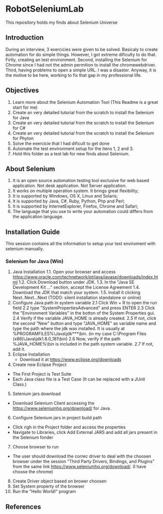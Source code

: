 # RobotSeleniumLab

This repository holds my finds about Selenium Universe

## Introduction
During an interview, 3 exercicies were given to be solved. Basicaly to create automation for do simple things. However, I got extreme dificulty to do that. Firtly, creating an test environment. Second, installing the Selenium for Chrome since I had not the admin permition to install the chromewebdriver. Third, having problems to open a simple URL. I was a disaster. Anyway, it is the motive to be here, working to fix that gap in my professional life. 

## Objectives
1. Learn more about the Selenium Automation Tool (This Readme is a great start for me)
1. Create an very detailed tutorial from the scratch to install the Selenium for Java
2. Create an very detailed tutorial from the scratch to install the Selenium for C#
3. Create an very detailed tutorial from the scratch to install the Selenium for Phyton
4. Solve the exercicie that I had dificult to get done
5. Automate the test environment setup for the itens 1, 2 and 3.
6. Hold this folder as a test lab for new finds about Selenium.

## About Selenium
1. It is an open source automation testing tool exclusive for web based application. Not desk application. Not Server application.
2. It works on multiple operation system. It brings great flexibility;
3. It is supported by Windows, OS X, Linux and Solaris;
4. It is supported by Java, C#, Ruby, Python, Php and Perl;
5. It is supported by InternetExplorer, Firefox, Chrome and Safari;
5. The language that you use to write your automation could differs from the application language.

## Installation Guide
This session contains all the information to setup your test enviroment with selenium manually.

### Selenium for Java (Win)

1. Java Installation
1.1. Open your browser and access https://www.oracle.com/technetwork/pt/java/javase/downloads/index.html
1.2. Click Download button under JDK.
1.3. In the "Java SE Development Kit ..." section, accept the License Agreement
1.4. Download the JDK that match your system.
1.5. Install it clicking Next..Next...Next (TODO: silent installation standalone or online)
2. Configure Java path in system variable
2.1 Click Win + R to open the run field
2.2 type "SystemPropertiesAdvanced" and press ENTER
2.3 Click the "Environment Variables" in the botton of the System Properties gui.
2.4 Verify if the variable JAVA_HOME is already created.
2.5 If not, click the second "New" button and type "JAVA_HOME" as variable name and type the path where the jdk was installed. It is usually at %PROGRAMFILES%\Java\jdk***\bin. (in my case C:\Program Files (x86)\Java\jdk1.8.0_181\bin)
2.6 Now, verify if the path %JAVA_HOME%\bin is included in the path system variable. 
2.7 If not, add it.
3. Eclipse Installation
   * Download it at https://www.eclipse.org/downloads
4. Create new Eclipse Project
  * The First Project is Test Suite
  * Each Java class file is a Test Case (It can be replaced with a JUnit Class.)
5. Selenium jars download
  * Download Selenium Client accessing the https://www.seleniumhq.org/download/ for Java.
6. Configure Selenium jars in project build path
  * Click righ in the Project folder and access the properties
  * Navigate to Libraries, click Add External JARS and add all jars present in the Selenium fonder
7. Choose browser to run
  * The user should download the correc driver to deal with the choosen browser under the session "Third Party Drivers, Bindings, and Plugins" from the same link https://www.seleniumhq.org/download/. (I have choose the chrome)
8. Create Driver object based on brower choosen
9. Set System property of the browser
10. Run the "Hello World!" program

## References
